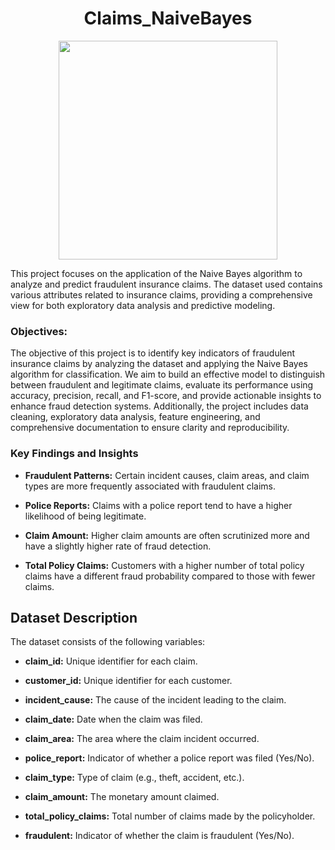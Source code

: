 #### <div align="center"> <h1> Claims_NaiveBayes </h1> </div>

<p align="center">
  <img src="https://github.com/user-attachments/assets/d5ba4bc4-2ce1-436e-bca6-281de7ca9dfc" width="350"/>
</p>

This project focuses on the application of the Naive Bayes algorithm to analyze and predict fraudulent insurance claims. The dataset used contains various attributes related to insurance claims, providing a comprehensive view for both exploratory data analysis and predictive modeling.


### Objectives:

The objective of this project is to identify key indicators of fraudulent insurance claims by analyzing the dataset and applying the Naive Bayes algorithm for classification. We aim to build an effective model to distinguish between fraudulent and legitimate claims, evaluate its performance using accuracy, precision, recall, and F1-score, and provide actionable insights to enhance fraud detection systems. Additionally, the project includes data cleaning, exploratory data analysis, feature engineering, and comprehensive documentation to ensure clarity and reproducibility.

### Key Findings and Insights

- **Fraudulent Patterns:** Certain incident causes, claim areas, and claim types are more frequently associated with fraudulent claims.

- **Police Reports:** Claims with a police report tend to have a higher likelihood of being legitimate.

- **Claim Amount:** Higher claim amounts are often scrutinized more and have a slightly higher rate of fraud detection.

- **Total Policy Claims:** Customers with a higher number of total policy claims have a different fraud probability compared to those with fewer claims.


## Dataset Description

The dataset consists of the following variables:

- **claim_id:** Unique identifier for each claim.

- **customer_id:** Unique identifier for each customer.

- **incident_cause:** The cause of the incident leading to the claim.

- **claim_date:** Date when the claim was filed.

- **claim_area:** The area where the claim incident occurred.

- **police_report:** Indicator of whether a police report was filed (Yes/No).

- **claim_type:** Type of claim (e.g., theft, accident, etc.).

- **claim_amount:** The monetary amount claimed.

- **total_policy_claims:** Total number of claims made by the policyholder.

- **fraudulent:** Indicator of whether the claim is fraudulent (Yes/No).
